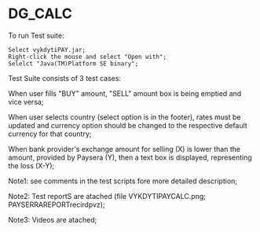 # DG_CALC

To run Test suite:

    Select vykdytiPAY.jar;
    Right-click the mouse and select "Open with";
    Selelct "Java(TM)Platform SE binary";


Test Suite consists of 3 test cases:

When user fills "BUY" amount, "SELL" amount box is being emptied and vice versa;

When user selects country (select option is in the footer), rates must be updated and currency option should be changed to the respective default currency 
for that country; 

When bank provider's exchange amount for selling (X) is lower than the amount, provided by Paysera (Y), then a text box is displayed, representing the loss (X-Y); 

Note1: see comments in the test scripts fore more detailed description; 

Note2: Test reportS are atached (file VYKDYTIPAYCALC.png; PAYSERRAREPORTrecirdpvz);

Note3: Videos are atached;
